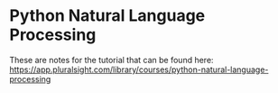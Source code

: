 # Python Natural Language Processing

These are notes for the tutorial that can be found here: https://app.pluralsight.com/library/courses/python-natural-language-processing